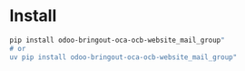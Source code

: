 # Install

```bash
pip install odoo-bringout-oca-ocb-website_mail_group"
# or
uv pip install odoo-bringout-oca-ocb-website_mail_group"
```

